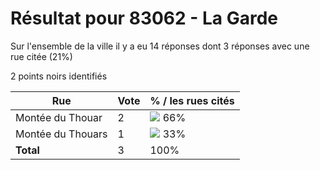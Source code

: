 # Résultat pour 83062 - La Garde

Sur l'ensemble de la ville il y a eu 14 réponses dont 3 réponses avec une rue citée (21%)

2 points noirs identifiés

| Rue | Vote | % / les rues cités|
|-----|------|-------------------|
| Montée du Thouar | 2 | <img src="../../img/bar_66.gif" />&nbsp;66%|
| Montée du Thouars | 1 | <img src="../../img/bar_33.gif" />&nbsp;33%|
| **Total** | 3 | 100%|
